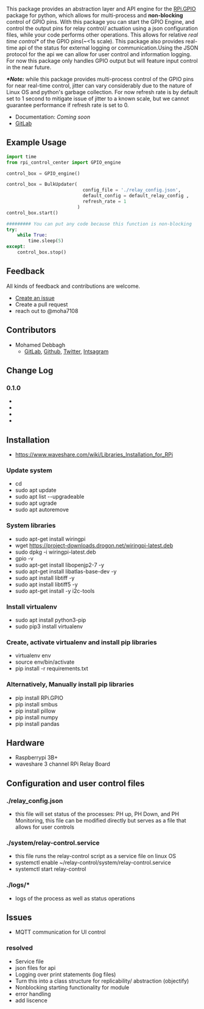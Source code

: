 This package provides an abstraction layer and API engine for the [RPi.GPIO](https://pypi.org/project/RPi.GPIO/) package for python, which allows for multi-process and **non-blocking** control of GPIO pins.
With this package you can start the GPIO Engine, and control the output pins for relay control/ actuation using a json configuration files, while your code performs other
operations. This allows for relative _real time control*_ of the GPIO pins(~<1s scale). This package also provides real-time api of the status for external logging or
communication.Using the JSON protocol for the api we can allow for user control and information logging. For now this package only handles GPIO output but will feature
input control in the near future.

___*Note:___ while this package provides multi-process control of the GPIO pins for near real-time control, jitter can vary considerably due to the nature of Linux OS and
python's garbage collection. For now refresh rate is by default set to 1 second to mitigate issue of jitter to a known scale, but we cannot guarantee performance if  refresh rate is set to 0.

- Documentation: *Coming soon*
- [GitLab](https://gitlab.com/moha7108/rpi-control-center)




## Example Usage

```python
import time
from rpi_control_center import GPIO_engine

control_box = GPIO_engine()

control_box = BulkUpdater(
                            config_file = './relay_config.json',
                            default_config = default_relay_config ,
                            refresh_rate = 1
                          )
control_box.start()

######### You can put any code because this function is non-blocking
try:
    while True:
        time.sleep(5)
except:
    control_box.stop()
```

## Feedback

All kinds of feedback and contributions are welcome.

- [Create an issue](https://gitlab.com/moha7108/rpi-control-center/-/issues)
- Create a pull request
- reach out to @moha7108

## Contributors

- Mohamed Debbagh
  - [GitLab](https://gitlab.com/moha7108/), [Github](https://github.com/moha7108/), [Twitter](https://twitter.com/moha7108), [Intsagram](https://www.instagram.com/moha7108/)


## Change Log

### 0.1.0
-
-
-
-

## Installation

- https://www.waveshare.com/wiki/Libraries_Installation_for_RPi

### Update system
- cd
- sudo apt update
- sudo apt list --upgradeable
- sudo apt ugrade
- sudo apt autoremove

### System libraries
- sudo apt-get install wiringpi
- wget https://project-downloads.drogon.net/wiringpi-latest.deb
- sudo dpkg -i wiringpi-latest.deb
- gpio -v
- sudo apt-get install libopenjp2-7 -y
- sudo apt-get install libatlas-base-dev -y
- sudo apt install libtiff -y
- sudo apt install libtiff5 -y
- sudo apt-get install -y i2c-tools

### Install virtualenv
- sudo apt install python3-pip
- sudo pip3 install virtualenv

### Create, activate virtualenv and install pip libraries
- virtualenv env
- source env/bin/activate
- pip install -r requirements.txt

### Alternatively, Manually install pip libraries
- pip install RPi.GPIO
- pip install smbus
- pip install pillow
- pip install numpy
- pip install pandas

## Hardware

- Raspberrypi 3B+
- waveshare 3 channel RPi Relay Board


## Configuration and user control files
### ./relay_config.json
- this file will set status of the processes: PH up, PH Down, and PH Monitoring, this file can be modified directly but serves as a file that allows for user controls
### ./system/relay-control.service
- this file runs the relay-control script as a service file on linux OS
- systemctl enable ~/relay-control/system/relay-control.service
- systemctl start relay-control

### ./logs/*
- logs of the process as well as status operations

## Issues
- MQTT communication for UI control

### resolved
- Service file
- json files for api
- Logging over print statements (log files)
- Turn this into a class structure for replicability/ abstraction (objectify)
- Nonblocking starting functionality for module
- error handling
- add liscence
